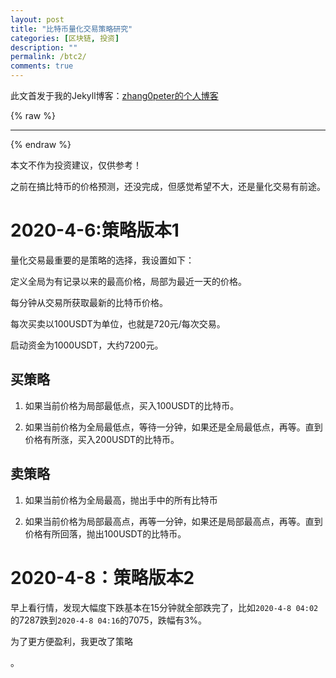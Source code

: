 ```yaml
---
layout: post
title: "比特币量化交易策略研究"
categories: [区块链, 投资]
description: ""
permalink: /btc2/
comments: true
---
```


此文首发于我的Jekyll博客：[zhang0peter的个人博客](https://zhang0peter.com)         

{% raw %}
***          
{% endraw %}

本文不作为投资建议，仅供参考！

之前在搞比特币的价格预测，还没完成，但感觉希望不大，还是量化交易有前途。

# 2020-4-6:策略版本1

量化交易最重要的是策略的选择，我设置如下：

定义全局为有记录以来的最高价格，局部为最近一天的价格。

每分钟从交易所获取最新的比特币价格。    

每次买卖以100USDT为单位，也就是720元/每次交易。

启动资金为1000USDT，大约7200元。

## 买策略

1. 如果当前价格为局部最低点，买入100USDT的比特币。

2. 如果当前价格为全局最低点，等待一分钟，如果还是全局最低点，再等。直到价格有所涨，买入200USDT的比特币。

## 卖策略

1. 如果当前价格为全局最高，抛出手中的所有比特币

2. 如果当前价格为局部最高点，再等一分钟，如果还是局部最高点，再等。直到价格有所回落，抛出100USDT的比特币。

# 2020-4-8：策略版本2



早上看行情，发现大幅度下跌基本在15分钟就全部跌完了，比如`2020-4-8 04:02`的7287跌到`2020-4-8 04:16`的7075，跌幅有3%。

为了更方便盈利，我更改了策略

。

